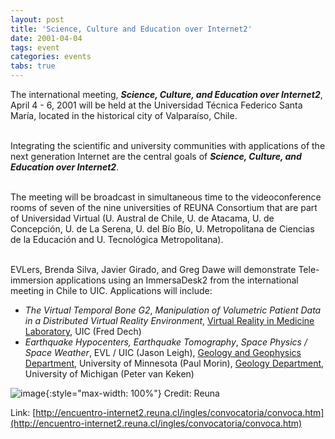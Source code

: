 ```yaml
---
layout: post
title: 'Science, Culture and Education over Internet2'
date: 2001-04-04
tags: event
categories: events
tabs: true
---
```


The international meeting, <strong><em>Science, Culture, and Education over Internet2</em></strong>, April 4 - 6, 2001 will be held at the Universidad T&eacute;cnica Federico Santa Mar&iacute;a, located in the historical city of Valpara&iacute;so, Chile.<br><br>

Integrating the scientific and university communities with applications of the next generation Internet are the central goals of <strong><em>Science, Culture, and Education over Internet2</em></strong>.<br><br>

The meeting will be broadcast in simultaneous time to the videoconference rooms of seven of the nine universities of REUNA Consortium that are part of Universidad Virtual (U. Austral de Chile, U. de Atacama, U. de Concepci&oacute;n, U. de La Serena, U. del B&iacute;o B&iacute;o, U. Metropolitana de Ciencias de la Educaci&oacute;n  and U. Tecnol&oacute;gica Metropolitana).<br><br>

EVLers, Brenda Silva, Javier Girado, and Greg Dawe will demonstrate Tele-immersion applications using an ImmersaDesk2 from the international meeting in Chile to UIC. Applications will include:
<ul>
<li><em>The Virtual Temporal Bone G2</em>, <em>Manipulation of Volumetric Patient Data in a Distributed Virtual Reality Environment</em>, <a href="http://www.sbhis.uic.edu/VRML/">Virtual Reality in Medicine Laboratory</a>, UIC (Fred Dech)</li>
<li><em>Earthquake Hypocenters, Earthquake Tomography</em>, <em>Space Physics / Space Weather</em>, EVL / UIC (Jason Leigh), <a href="http://160.94.61.144/dept/">Geology and Geophysics Department</a>, University of Minnesota (Paul Morin), <a href="http://www.geo.lsa.umich.edu/">Geology Department</a>, University of Michigan (Peter van Keken)</li>
</ul>

![image](https://www.evl.uic.edu/output/originals/reuna.png-srcw.jpg){:style="max-width: 100%"}
Credit: Reuna


Link: [http://encuentro-internet2.reuna.cl/ingles/convocatoria/convoca.htm](http://encuentro-internet2.reuna.cl/ingles/convocatoria/convoca.htm)
